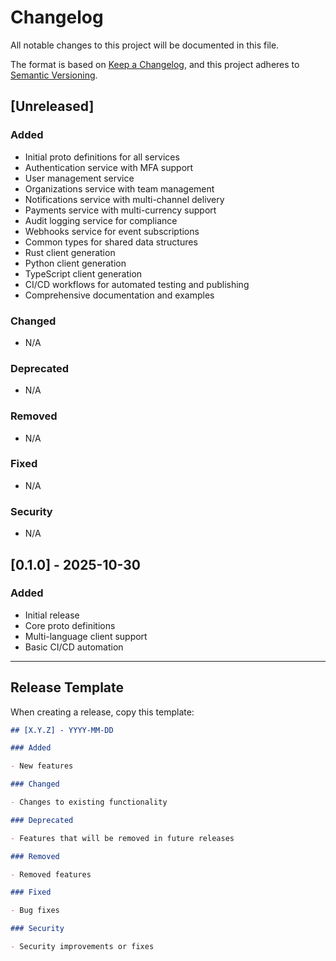 # Changelog

All notable changes to this project will be documented in this file.

The format is based on [Keep a Changelog](https://keepachangelog.com/en/1.0.0/),
and this project adheres to [Semantic Versioning](https://semver.org/spec/v2.0.0.html).

## [Unreleased]

### Added

- Initial proto definitions for all services
- Authentication service with MFA support
- User management service
- Organizations service with team management
- Notifications service with multi-channel delivery
- Payments service with multi-currency support
- Audit logging service for compliance
- Webhooks service for event subscriptions
- Common types for shared data structures
- Rust client generation
- Python client generation
- TypeScript client generation
- CI/CD workflows for automated testing and publishing
- Comprehensive documentation and examples

### Changed

- N/A

### Deprecated

- N/A

### Removed

- N/A

### Fixed

- N/A

### Security

- N/A

## [0.1.0] - 2025-10-30

### Added

- Initial release
- Core proto definitions
- Multi-language client support
- Basic CI/CD automation

---

## Release Template

When creating a release, copy this template:

```markdown
## [X.Y.Z] - YYYY-MM-DD

### Added

- New features

### Changed

- Changes to existing functionality

### Deprecated

- Features that will be removed in future releases

### Removed

- Removed features

### Fixed

- Bug fixes

### Security

- Security improvements or fixes
```
